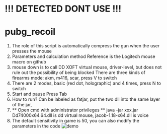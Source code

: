 # !!! DETECTED DONT USE !!!

# pubg_recoil

1. The role of this script is automatically compress the gun when the user presses the mouse
2. Parameters and calculation method Reference is the Logitech mouse macro on github
3. mouse down is to call DD XOFT virtual mouse, driver-level, but does not rule out the possibility of being blocked
There are three kinds of firearms mode: akm, m416, scar, press V to switch
5. There are 2 modes, basic (red dot, holographic) and 4 times, press N to switch
6. Start and pause Press Tab
7. How to run? Can be labeled as fatjar, put the two dll into the same layer of the jar, 
8. ** Open cmd with administrator privileges ** java -jar xxx.jar
Dd74000x64.64.dll is dd virtual mouse, jacob-1.18-x64.dll is voice
9. The default sensitivity in game is 50, you can also modify the parameters in the code
![demo](ab.gif)
